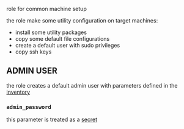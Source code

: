 role for common machine setup

the role make some utility configuration on target machines:

- install some utility packages 
- copy some default file configurations
- create a default user with sudo privileges
- copy ssh keys

## ADMIN USER

the role creates a default admin user with parameters defined in the [inventory](INVENTORY%20STRUCTURE.md) 

### `admin_password`

this parameter is treated as a [secret](SECRETS.md)

